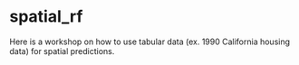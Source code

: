 # spatial_rf
Here is a workshop on how to use tabular data (ex. 1990 California housing data) for spatial predictions.
